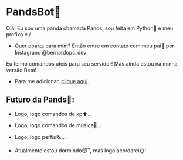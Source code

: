 # PandsBot🐼
Olá! Eu sou uma panda chamada Pands, sou feita em Python🐍 e meu prefixo é /

- Quer doar💵 para mim? Então entre em contato com meu pai🤵 por Instagram: @bernardopc_dev

Eu tenho comandos úteis para seu servidor! Mas ainda estou na minha versão Beta!


- Para me adicionar, <a href="discordapp.com/oauth2/authorize?client_id=764655911633027092&scope=bot&permissions=8">clique aqui</a>.


## Futuro da Pands🐼:

- Logo, logo comandos de xp⬆️...
- Logo, logo comandos de música🎵...
- Logo, logo perfis🗞...

- Atualmente estou dormindo😴, mas logo acordarei🌞!

